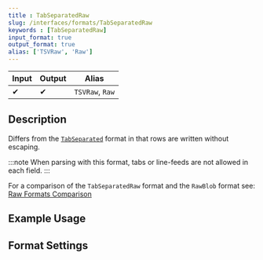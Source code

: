 ```yaml
---
title : TabSeparatedRaw
slug: /interfaces/formats/TabSeparatedRaw
keywords : [TabSeparatedRaw]
input_format: true
output_format: true
alias: ['TSVRaw', 'Raw']
---
```


| Input | Output | Alias           |
|-------|--------|-----------------|
| ✔     | ✔      | `TSVRaw`, `Raw` |

## Description

Differs from the [`TabSeparated`](/interfaces/formats/TabSeparated) format in that rows are written without escaping.

:::note
When parsing with this format, tabs or line-feeds are not allowed in each field.
:::

For a comparison of the `TabSeparatedRaw` format and the `RawBlob` format see: [Raw Formats Comparison](../RawBLOB.md/#raw-formats-comparison)

## Example Usage

## Format Settings

